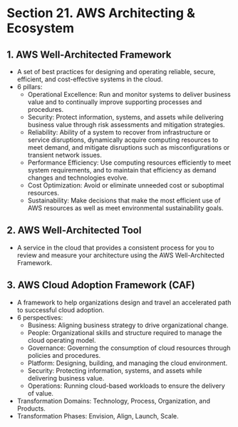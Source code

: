 # Section 21. AWS Architecting & Ecosystem

## 1. AWS Well-Architected Framework

- A set of best practices for designing and operating reliable, secure, efficient, and cost-effective systems in the cloud.
- 6 pillars:
  - Operational Excellence: Run and monitor systems to deliver business value and to continually improve supporting processes and procedures.
  - Security: Protect information, systems, and assets while delivering business value through risk assessments and mitigation strategies.
  - Reliability: Ability of a system to recover from infrastructure or service disruptions, dynamically acquire computing resources to meet demand, and mitigate disruptions such as misconfigurations or transient network issues.
  - Performance Efficiency: Use computing resources efficiently to meet system requirements, and to maintain that efficiency as demand changes and technologies evolve.
  - Cost Optimization: Avoid or eliminate unneeded cost or suboptimal resources.
  - Sustainability: Make decisions that make the most efficient use of AWS resources as well as meet environmental sustainability goals.

## 2. AWS Well-Architected Tool

- A service in the cloud that provides a consistent process for you to review and measure your architecture using the AWS Well-Architected Framework.

## 3. AWS Cloud Adoption Framework (CAF)

- A framework to help organizations design and travel an accelerated path to successful cloud adoption.
- 6 perspectives:
  - Business: Aligning business strategy to drive organizational change.
  - People: Organizational skills and structure required to manage the cloud operating model.
  - Governance: Governing the consumption of cloud resources through policies and procedures.
  - Platform: Designing, building, and managing the cloud environment.
  - Security: Protecting information, systems, and assets while delivering business value.
  - Operations: Running cloud-based workloads to ensure the delivery of value.
- Transformation Domains: Technology, Process, Organization, and Products.
- Transformation Phases: Envision, Align, Launch, Scale.

